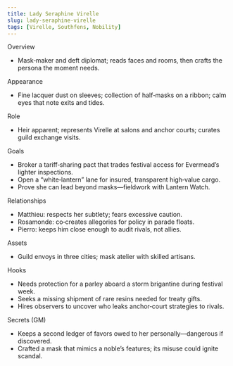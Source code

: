 ```yaml
---
title: Lady Seraphine Virelle
slug: lady-seraphine-virelle
tags: [Virelle, Southfens, Nobility]
---
```


Overview
- Mask‑maker and deft diplomat; reads faces and rooms, then crafts the persona the moment needs.

Appearance
- Fine lacquer dust on sleeves; collection of half‑masks on a ribbon; calm eyes that note exits and tides.

Role
- Heir apparent; represents Virelle at salons and anchor courts; curates guild exchange visits.

Goals
- Broker a tariff‑sharing pact that trades festival access for Evermead’s lighter inspections.
- Open a “white‑lantern” lane for insured, transparent high‑value cargo.
- Prove she can lead beyond masks—fieldwork with Lantern Watch.

Relationships
- Matthieu: respects her subtlety; fears excessive caution.
- Rosamonde: co‑creates allegories for policy in parade floats.
- Pierro: keeps him close enough to audit rivals, not allies.

Assets
- Guild envoys in three cities; mask atelier with skilled artisans.

Hooks
- Needs protection for a parley aboard a storm brigantine during festival week.
- Seeks a missing shipment of rare resins needed for treaty gifts.
- Hires observers to uncover who leaks anchor‑court strategies to rivals.

Secrets (GM)
- Keeps a second ledger of favors owed to her personally—dangerous if discovered.
- Crafted a mask that mimics a noble’s features; its misuse could ignite scandal.

